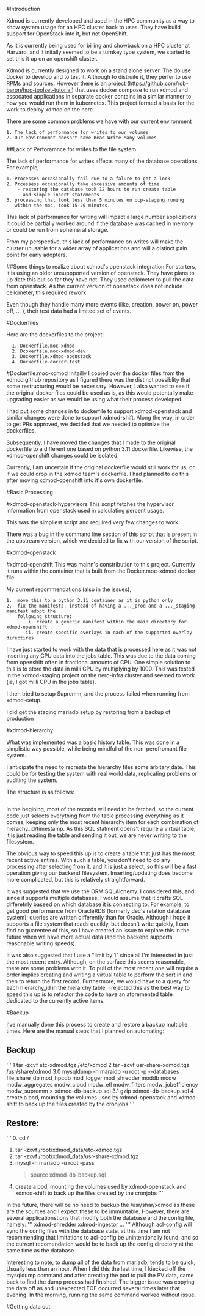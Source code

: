 #Introduction

Xdmod is currently developed and used in the HPC community as a way to show
system usage for an HPC cluster back to uses.  They have build support for
OpenStack into it, but not OpenShift.

As it is currently being used for billing and showback on a HPC cluster
at Harvard, and it initally seemed to be a turnkey type system, we started
to set this it up on an openshift cluster.

Xdmod is currently designed to work on a stand alone
server.  The do use docker to develop and to test it. Although to distruite it,
they perfer to use RPMs and sources.  However there is an project
(https://github.com/rob-baron/hpc-toolset-tutorial) that uses docker compose
to run xdmod and assocated applications in separate docker contains in a
similar manner to how you would run them in kubernetes.  This project formed
a basis for the work to deploy xdmod on the nerc.

There are some common problems we have with our current environment

    1. The lack of performance for writes to our volumes
    2. Our environemnt doesn't have Read Write Many volumes

##Lack of Perforamnce for writes to the file system

The lack of performance for writes affects many of the database operations
For example,

    1. Processes occasionally fail due to a falure to get a lock
    2. Prcessess occasionally take excessive amounts of time
        - restoring the database took 12 hours to run create table
          and simple insert statements
    3. processing that took less than 5 minutes on ocp-staging runing
       within the moc, took 15-20 minutes.

This lack of performance for writing will impact a large number applications
It could be partially worked around if the database was cached in memory or
could be run from ephemeral storage.

From my perspective, this lack of performance on writes will make the cluster
unusable for a wider array of applications and will a distinct pain point for
early adopters.

##Some things to realize about xdmod's openstack integration
For starters, it is using an older unsuppported version of openstack.  They have
plans to up date this but so far they have not.  They used ceilometer to pull
the data from openstack.  As the current version of openstack does not include
ceilometer, this required rework.

Even though they handle many more events (like, creation, power on, power off, ... ),
their test data had a limited set of events.

#Dockerfiles

Here are the dockerfiles to the project:
```
  1. Dockerfile.moc-xdmod
  2. Dcokerfile.moc-xdmod-dev
  3. Dockerfile.xdmod-openstack
  4. Dockerfile.docker-test
```

#Dockerfile.moc-xdmod
Initailly I copied over the docker files from the xdmod github repository as I
figured there was the distinct possiblity that some restructuring would be
necessary.  However, I also wanted to see if the original docker files could be used
as is, as this would potentally make upgrading easier as we would be using what
their process developed.

I had put some changes in to dockerfile to support xdmod-openstack and similar
changes were done to support xdmod-shift.  Along the way, in order to get PRs
approved, we decided that we needed to optimize the dockerfiles.

Subsequently, I have moved the changes that I made to the original dockerfile
to a different one based on python 3.11 dockerfile.  Likewise, the xdmod-openshift
changes could be isolated.

Currently, I am uncertain if the original dockerfile would still work for us, or if we
could drop in the xdmod team's dockerfile.  I had planned to do this after
moving xdmod-openshift into it's own dockerfile.

#Basic Processing

#xdmod-openstack-hypervisors
This script fetches the hypervisor information from openstack used in calculating
percent usage.

This was the simpliest script and required very few changes to work.

There was a bug in the command line section of this script that is present in the
upstream version, which we decided to fix with our version of the script.


#xdmod-openstack

#xdmod-openshift
This was mainn's constribution to this project.  Currently it runs within the container that
is built from the Docker.moc-xdmod docker file.

My current recommendations (also in the issues),

    1.  move this to a python 3.11 container as it is python only
    2.  fix the manifests, instead of having a ..._prod and a ..._staging manifest adopt the
        following structure:
            i. create a generic manifest within the main directory for xdmod-openshift
           ii. create specific overlays in each of the supported overlay directires

I have just started to work with the data that is processed here as it was not inserting any
CPU data into the jobs table.  This was due to the data coming from openshift often in
fractional amounts of CPU.  One simple solution to this is to store the data in milli CPU by
multiplying by 1000.  This was tested in the xdmod-staging project on the nerc-infra cluster
and seemed to work (ie, I got milli CPU in the jobs table).

I then tried to setup Supremm, and the process failed when running from xdmod-setup.

I did get the staging mariadb setup by restoring from a backup of production

#xdmod-hierarchy

What was implemented was a basic history table.  This was done in a simplistic way possible,
while being mindful of the non-perofromant file system.

I anticipate the need to recreate the hierarchy files some arbitary date.  This could be for
testing the system with real world data, replicating problems or auditing the system.

The structure is as follows:
```
```

In the begining, most of the records will need to be fetched, so the current code just
selects everything from the table processing everything as it comes, keeping only the
most recent hierarchy item for each combination of hierachy_id/timestamp.  As this
SQL statment doens't require a virtual table, it is just reading the table and sending
it out, we are never writing to the filesystem.

The obvious way to speed this up is to create a table that just has the most recent
active entires. With such a table, you don't need to do any processing after selecting
from it, and it is just a select, so this will be a fast operation giving our backend
filesystem.  Inserting/updating does become more complicated, but this is relatively
straightforward.

It was suggested that we use the ORM SQLAlchemy.  I considered this, and since it supports
multiple databases, I would assume that it crafts SQL differetnly baseed on which database
it is connecting to.  For example, to get good performance from OracleRDB (formerly dec's
relation database system), queries are written differently than for Oracle.  Although I
hope it supports a file system that reads qucikly, but doesn't write quickly, I can find
no guarentee of this, so I have created an issue to explore this in the future when we
have more actual data (and the backend supports reasonable writing speeds).

It was also suggested that I use a "limit by 1" since all I'm interested in just the most
recent entry.  Although, on the surface this seems reasonable, there are some problems
with it.  To pull of the most recent one will require a order implies creating and
writing a virtual table to perform the sort in and then to return the first record.
Furthermore, we would have to a query for each hierarchy_id in the hierarchy table.  I
rejected this as the best way to speed this up is to refactor the code to have an
aforemented table dedicated to the currently active items.

#Backup

I've manually done this process to create and restore a backup multiplie times.
Here are the manual steps that I planned on automating:

## Backup
'''
  1   tar -zcvf etc-xdmod.tgz /etc/xdmod
  2   tar -zcvf usr-share-xdmod.tgz /usr/share/xdmod
  3.0 mysqldump -h maraidb -u root -p --databases  file_share_db mod_hpcdb mod_logger mod_shredder moddb modw modw_aggregates modw_cloud modw_etl modw_filters modw_jobefficiency modw_supremm > xdmod-db-backup.sql
  3.1 gzip xdmod-db-backup.sql
  4 create a pod, mounting the volumes used by xdmod-openstack and xdmod-shift to back up the files created by the cronjobs
'''

## Restore:
 '''
  0. cd /
  1. tar -zxvf /root/xdmod_data/etc-xdmod.tgz
  2. tar -zxvf /root/xdmod_data/usr-share-xdmod.tgz
  3. mysql -h mariadb -u root -pass
     > source xdmod-db-backup.sql
  4. create a pod, mounting the volumes used by xdmod-openstack and xdmod-shift to back up the files created by the cronjobs
'''

In the future, there will be no need to backup the /usr/shar/xdmod as these are the sources and I expect these to be
immuntable.  However, there are several applicationstions that modify both the database and the config file, namely:
'''
xdmod-shredder
xdmod-ingestor
...
'''
Although acl-config will sync the config files with the database state, at this time I am not recommending that
limitations to acl-config be unintentionally found, and so the current recomendation would be to back up the
config directory at the same time as the database.

Interesting to note, to dump all of the data from mariadb, tends to be quick, Usually less than an hour.  When I did
this the last time, I kiecked off the mysqldump command and after creating the pod to pull the PV data, came back
to find the dump process had finished.  The bigger issue was copying the data off as and unexpected EOF occurred
several times later that evening.  In the morning, running the same command worked without issue.

#Getting data out
